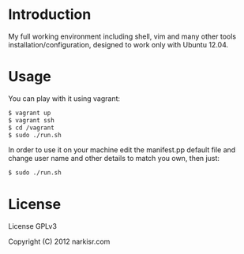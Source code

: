 # Introduction

My full working environment including shell, vim and many other tools installation/configuration, designed to work only with Ubuntu 12.04.

# Usage

You can play with it using vagrant:

```bash
$ vagrant up
$ vagrant ssh
$ cd /vagrant
$ sudo ./run.sh
```

In order to use it on your machine edit the manifest.pp default file and change user name and other details to match you own, then just:

```bash
$ sudo ./run.sh
```

# License

License GPLv3

Copyright (C) 2012 narkisr.com
